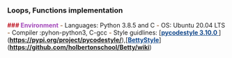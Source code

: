 ### Loops, Functions implementation 

<font color="#C01C28"><b>###</b></font><font color="#A347BA"><b> Environment</b></font>
<font color="#A2734C"><b>-</b></font> Languages: Python 3.8.5 and C
<font color="#A2734C"><b>-</b></font> OS: Ubuntu 20.04 LTS
<font color="#A2734C"><b>-</b></font> Compiler :pyhon-python3, C-gcc
<font color="#A2734C"><b>-</b></font> Style guidlines: [<font color="#12488B"><u style="text-decoration-style:single"><b>pycodestyle 3.10.0 </b></u></font>](<font color="#A347BA"><b>https://pypi.org/project/pycodestyle/</b></font>),[<font color="#12488B"><u style="text-decoration-style:single"><b>BettyStyle</b></u></font>](<font color="#A347BA"><b>https://github.com/holbertonschool/Betty/wiki</b></font>)
</pre>

